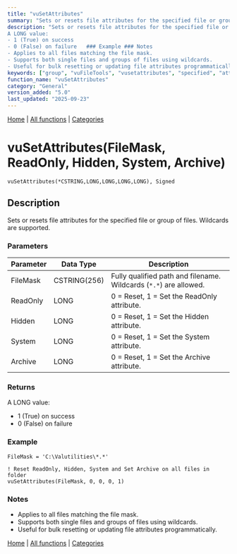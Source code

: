 ```yaml
---
title: "vuSetAttributes"
summary: "Sets or resets file attributes for the specified file or group of files."
description: "Sets or resets file attributes for the specified file or group of files. Wildcards are supported. ### Parameters ### Returns
A LONG value:  
- 1 (True) on success  
- 0 (False) on failure   ### Example ### Notes
- Applies to all files matching the file mask.  
- Supports both single files and groups of files using wildcards.  
- Useful for bulk resetting or updating file attributes programmatically. [Home](../index.md) | [All functions](index.md) | [Categories](../categories/index.md)"
keywords: ["group", "vuFileTools", "vusetattributes", "specified", "attributes", "general", "sets", "Clarion", "resets", "Windows", "files", "file"]
function_name: "vuSetAttributes"
category: "General"
version_added: "5.0"
last_updated: "2025-09-23"
---
```


[Home](../index.md) | [All functions](index.md) | [Categories](../categories/index.md)

# vuSetAttributes(FileMask, ReadOnly, Hidden, System, Archive)

```Prototype
vuSetAttributes(*CSTRING,LONG,LONG,LONG,LONG), Signed
```


## Description
Sets or resets file attributes for the specified file or group of files. Wildcards are supported.

### Parameters

| Parameter | Data Type    | Description                                                                 |
|-----------|--------------|-----------------------------------------------------------------------------|
| FileMask  | CSTRING(256) | Fully qualified path and filename. Wildcards (`*.*`) are allowed.            |
| ReadOnly  | LONG         | 0 = Reset, 1 = Set the ReadOnly attribute.                                   |
| Hidden    | LONG         | 0 = Reset, 1 = Set the Hidden attribute.                                     |
| System    | LONG         | 0 = Reset, 1 = Set the System attribute.                                     |
| Archive   | LONG         | 0 = Reset, 1 = Set the Archive attribute.                                    |

### Returns
A LONG value:  
- 1 (True) on success  
- 0 (False) on failure  

### Example

```Clarion
FileMask = 'C:\Valutilities\*.*'

! Reset ReadOnly, Hidden, System and Set Archive on all files in folder
vuSetAttributes(FileMask, 0, 0, 0, 1)
```

### Notes
- Applies to all files matching the file mask.  
- Supports both single files and groups of files using wildcards.  
- Useful for bulk resetting or updating file attributes programmatically.

[Home](../index.md) | [All functions](index.md) | [Categories](../categories/index.md)
